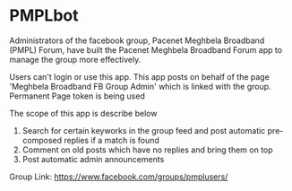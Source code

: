 # PMPLbot

Administrators of the facebook group, Pacenet Meghbela Broadband (PMPL) Forum, have built the Pacenet Meghbela Broadband Forum app to manage the group more effectively.

Users can't login or use this app. This app posts on behalf of the page 'Meghbela Broadband FB Group Admin' which is linked with the group. Permanent Page token is being used

The scope of this app is describe below

1. Search for certain keyworks in the group feed and post automatic pre-composed replies if a match is found
2. Comment on old posts which have no replies and bring them on top
3. Post automatic admin announcements

Group Link: https://www.facebook.com/groups/pmplusers/
